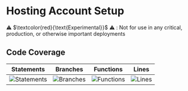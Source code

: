 
# Hosting Account Setup

⚠️ $\textcolor{red}{\text{Experimental}}$ ⚠️ : Not for use in any critical, production, or otherwise important deployments

## Code Coverage

| Statements                  | Branches                | Functions                 | Lines             |
| --------------------------- | ----------------------- | ------------------------- | ----------------- |
| ![Statements](https://img.shields.io/badge/statements-95.73%25-brightgreen.svg?style=flat) | ![Branches](https://img.shields.io/badge/branches-91.52%25-brightgreen.svg?style=flat) | ![Functions](https://img.shields.io/badge/functions-94.11%25-brightgreen.svg?style=flat) | ![Lines](https://img.shields.io/badge/lines-95.68%25-brightgreen.svg?style=flat) |
